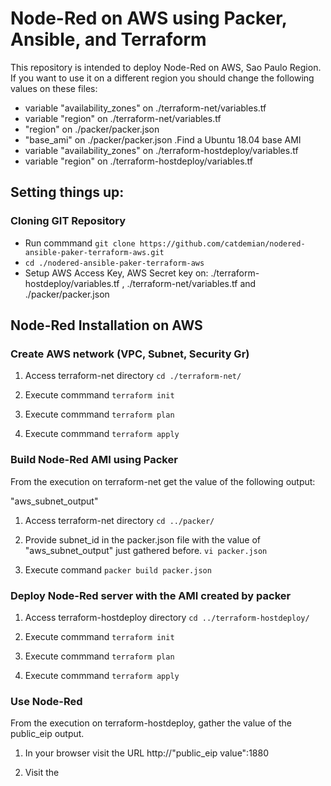 # Node-Red on AWS using Packer, Ansible, and Terraform


This repository is intended to deploy Node-Red on AWS, Sao Paulo Region. If you want to use it on a different region you should change the following values on these files:

-  variable "availability_zones" on ./terraform-net/variables.tf
-  variable "region" on ./terraform-net/variables.tf
-  "region" on ./packer/packer.json
-  "base_ami"  on ./packer/packer.json  .Find a Ubuntu 18.04 base AMI 
-  variable "availability_zones" on ./terraform-hostdeploy/variables.tf
-  variable "region" on ./terraform-hostdeploy/variables.tf


## Setting things up:


### Cloning GIT Repository


- Run commmand `git clone https://github.com/catdemian/nodered-ansible-paker-terraform-aws.git`
- `cd ./nodered-ansible-paker-terraform-aws`
- Setup AWS Access Key, AWS Secret key on: ./terraform-hostdeploy/variables.tf , ./terraform-net/variables.tf  and ./packer/packer.json


## Node-Red Installation on AWS

### Create AWS network (VPC, Subnet, Security Gr)


1. Access terraform-net directory `cd ./terraform-net/`

2. Execute commmand `terraform init`

3. Execute commmand `terraform plan`

4. Execute commmand `terraform apply`


### Build Node-Red AMI using Packer

From the execution on terraform-net get the value of the following output:

   "aws_subnet_output"

1. Access terraform-net directory `cd ../packer/`

2. Provide subnet_id  in the packer.json file with the value of "aws_subnet_output" just gathered before.  `vi packer.json`

3. Execute command `packer build packer.json`


### Deploy Node-Red server with the AMI created by packer


1. Access terraform-hostdeploy directory `cd ../terraform-hostdeploy/`

2. Execute commmand `terraform init`

3. Execute commmand `terraform plan`

4. Execute commmand `terraform apply`


### Use Node-Red

From the execution on terraform-hostdeploy, gather the value of the public_eip output.

1. In your browser visit the URL http://"public_eip value":1880




1. Visit the
